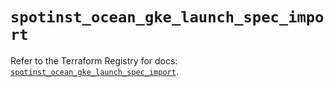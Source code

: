 # `spotinst_ocean_gke_launch_spec_import`

Refer to the Terraform Registry for docs: [`spotinst_ocean_gke_launch_spec_import`](https://registry.terraform.io/providers/spotinst/spotinst/1.203.0/docs/resources/ocean_gke_launch_spec_import).
